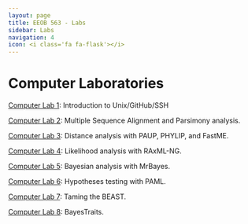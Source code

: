 ```yaml
---
layout: page
title: EEOB 563 - Labs
sidebar: Labs
navigation: 4
icon: <i class='fa fa-flask'></i> 
---
```


# Computer Laboratories

[Computer Lab 1](https://isu-molphyl.github.io/EEOB563/computer_labs/lab1): Introduction to Unix/GitHub/SSH  

[Computer Lab 2](https://isu-molphyl.github.io/EEOB563/computer_labs/lab2): Multiple Sequence Alignment and Parsimony analysis.

[Computer Lab 3](https://isu-molphyl.github.io/EEOB563/computer_labs/lab3): Distance analysis with PAUP, PHYLIP, and FastME.

[Computer Lab 4](https://isu-molphyl.github.io/EEOB563/computer_labs/lab4): Likelihood analysis with RAxML-NG.

[Computer Lab 5](https://isu-molphyl.github.io/EEOB563/computer_labs/lab5): Bayesian analysis with MrBayes.

[Computer Lab 6](https://isu-molphyl.github.io/EEOB563/computer_labs/lab6): Hypotheses testing with PAML.

[Computer Lab 7](https://isu-molphyl.github.io/EEOB563/computer_labs/lab7): Taming the BEAST.

[Computer Lab 8](https://isu-molphyl.github.io/EEOB563-Spring2018/computer_labs/lab8): BayesTraits.
